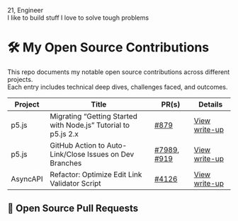 21, Engineer
<br>
I like to build stuff
I love to solve tough problems

# 🛠️ My Open Source Contributions

This repo documents my notable open source contributions across different projects.  
Each entry includes technical deep dives, challenges faced, and outcomes.

| Project    | Title                                                                 | PR(s)                                      | Details                     |
|------------|-----------------------------------------------------------------------|---------------------------------------------|-----------------------------|
| p5.js      | Migrating “Getting Started with Node.js” Tutorial to p5.js 2.x       | [#879](https://github.com/processing/p5.js-website/pull/879) | [View write-up](./p5js/tutorial-migration.md) |
| p5.js      | GitHub Action to Auto-Link/Close Issues on Dev Branches              | [#7989](https://github.com/processing/p5.js/pull/7989), [#919](https://github.com/processing/p5.js-website/pull/919) | [View write-up](./p5js/auto-close-issues.md) |
| AsyncAPI   | Refactor: Optimize Edit Link Validator Script                         | [#4126](https://github.com/asyncapi/website/pull/4126)       | [View write-up](./asyncapi/check-edit-links-refactor.md) |

## 🚀 Open Source Pull Requests

<!-- PRS-START -->
<!-- PRS-END -->

